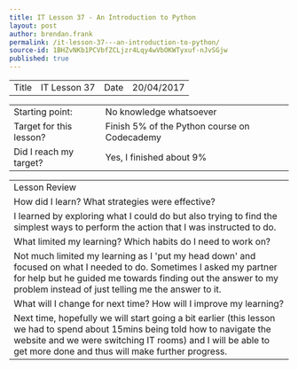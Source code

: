```yaml
---
title: IT Lesson 37 - An Introduction to Python
layout: post
author: brendan.frank
permalink: /it-lesson-37---an-introduction-to-python/
source-id: 1BHZvNKb1PCVbfZCLjzr4Lqy4wVbOKWTyxuf-nJvSGjw
published: true
---
```

<table>
  <tr>
    <td>Title</td>
    <td>IT Lesson 37</td>
    <td>Date</td>
    <td>20/04/2017</td>
  </tr>
</table>


<table>
  <tr>
    <td>Starting point:</td>
    <td>No knowledge whatsoever</td>
  </tr>
  <tr>
    <td>Target for this lesson?</td>
    <td>Finish 5% of the Python course on Codecademy</td>
  </tr>
  <tr>
    <td>Did I reach my target? </td>
    <td>Yes, I finished about 9%</td>
  </tr>
</table>


<table>
  <tr>
    <td>Lesson Review</td>
  </tr>
  <tr>
    <td>How did I learn? What strategies were effective? </td>
  </tr>
  <tr>
    <td>I learned by exploring what I could do but also trying to find the simplest ways to perform the action that I was instructed to do.</td>
  </tr>
  <tr>
    <td>What limited my learning? Which habits do I need to work on? </td>
  </tr>
  <tr>
    <td>Not much limited my learning as I 'put my head down' and focused on what I needed to do. Sometimes I asked my partner for help but he guided me towards finding out the answer to my problem instead of just telling me the answer to it.</td>
  </tr>
  <tr>
    <td>What will I change for next time? How will I improve my learning?</td>
  </tr>
  <tr>
    <td>Next time, hopefully we will start going a bit earlier (this lesson we had to spend about 15mins being told how to navigate the website and we were switching IT rooms) and I will be able to get more done and thus will make further progress.</td>
  </tr>
</table>


